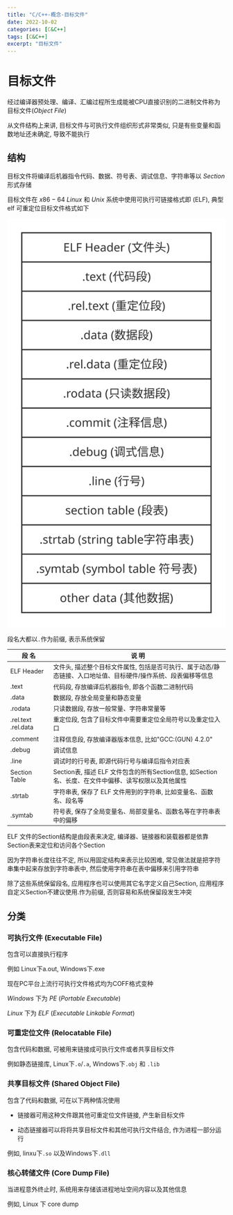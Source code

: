 ```yaml
---
title: "C/C++-概念-目标文件"
date: 2022-10-02
categories: [C&C++]
tags: [C&C++]
excerpt: "目标文件"
---
```


# 目标文件

经过编译器预处理、编译、汇编过程所生成能被CPU直接识别的二进制文件称为目标文件($Object$ $File$)

从文件结构上来讲, 目标文件与可执行文件组织形式非常类似, 只是有些变量和函数地址还未确定, 导致不能执行

## 结构

目标文件将编译后机器指令代码、数据、符号表、调试信息、字符串等以 $Section$ 形式存储

目标文件在 $x86-64$ $Linux$ 和 $Unix$ 系统中使用可执行可链接格式即 (ELF), 典型 elf 可重定位目标文件格式如下

![](/assets/SelfImgur/202210042310.svg)

段名大都以`.`作为前缀, 表示系统保留

| 段  名              | 说  明                                                                                                |
| ------------------- | ---------------------------------------------------------------------------------------------------- |
| ELF Header          | 文件头, 描述整个目标文件属性, 包括是否可执行、属于动态/静态链接、入口地址值、目标硬件/操作系统、段表偏移等信息 |
| .text               | 代码段, 存放编译后机器指令, 即各个函数二进制代码                                                      |
| .data               | 数据段, 存放全局变量和静态变量                                                                          |
| .rodata             | 只读数据段, 存放一般常量、字符串常量等                                                                 |
| .rel.text .rel.data | 重定位段, 包含了目标文件中需要重定位全局符号以及重定位入口                                               |
| .comment            | 注释信息段, 存放编译器版本信息, 比如"GCC:(GUN) 4.2.0"                                              |
| .debug              | 调试信息                                                                                              |
| .line               | 调试时的行号表, 即源代码行号与编译后指令对应表                                                          |  
| Section Table       | Section表, 描述 ELF 文件包含的所有Section信息, 如Section名、长度、在文件中偏移、读写权限以及其他属性        |
| .strtab             | 字符串表, 保存了 ELF 文件用到的字符串, 比如变量名、函数名、段名等                                          |
| .symtab             | 符号表, 保存了全局变量名、局部变量名、函数名等在字符串表中的偏移                                           |

ELF 文件的Section结构是由段表来决定, 编译器、链接器和装载器都是依靠Section表来定位和访问各个Section

因为字符串长度往往不定, 所以用固定结构来表示比较困难, 常见做法就是把字符串集中起来存放到字符串表中, 然后使用字符串在表中偏移来引用字符串

除了这些系统保留段名, 应用程序也可以使用其它名字定义自己Section, 应用程序自定义Section不建议使用.作为前缀, 否则容易和系统保留段发生冲突

## 分类

### 可执行文件 (Executable File)

包含可以直接执行程序

例如 Linux下a.out, Windows下.exe

现在PC平台上流行可执行文件格式均为COFF格式变种

$Windows$ 下为 $PE$ ($Portable$ $Executable$)

$Linux$ 下为 $ELF$ ($Executable$ $Linkable$ $Format$)

### 可重定位文件 (Relocatable File)

包含代码和数据, 可被用来链接成可执行文件或者共享目标文件

例如静态链接库, Linux下`.o`/`.a`, Windows下`.obj` 和 `.lib`

### 共享目标文件 (Shared Object File)

包含了代码和数据, 可在以下两种情况使用

- 链接器可用这种文件跟其他可重定位文件链接, 产生新目标文件

- 动态链接器可以将将共享目标文件和其他可执行文件结合, 作为进程一部分运行

例如, linxu下`.so` 以及Windows下`.dll`

### 核心转储文件 (Core Dump File)

当进程意外终止时, 系统用来存储该进程地址空间内容以及其他信息

例如, Linux 下 core dump
